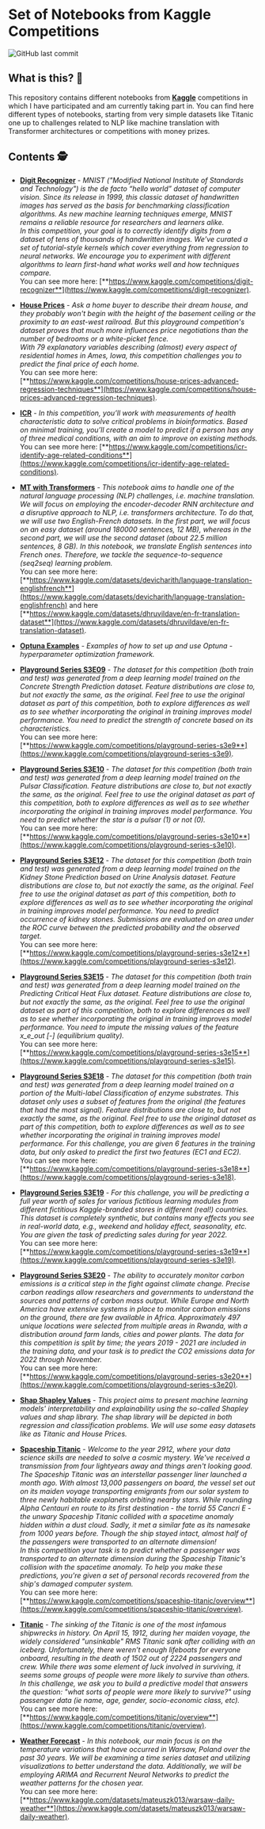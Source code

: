 # **Set of Notebooks from Kaggle Competitions**

![GitHub last commit](https://img.shields.io/github/last-commit/mateuszk098/kaggle_notebooks)

## **What is this?** 📜

This repository contains different notebooks from [**Kaggle**](https://www.kaggle.com/) competitions in which I have participated and am currently taking part in. You can find here different types of notebooks, starting from very simple datasets like Titanic one up to challenges related to NLP like machine translation with Transformer architectures or competitions with money prizes.

## **Contents** 🕵

- [**Digit Recognizer**](https://github.com/mateuszk098/kaggle_notebooks/tree/master/digit_recognizer) - _MNIST ("Modified National Institute of Standards and Technology") is the de facto “hello world” dataset of computer vision. Since its release in 1999, this classic dataset of handwritten images has served as the basis for benchmarking classification algorithms. As new machine learning techniques emerge, MNIST remains a reliable resource for researchers and learners alike.</br>
In this competition, your goal is to correctly identify digits from a dataset of tens of thousands of handwritten images. We’ve curated a set of tutorial-style kernels which cover everything from regression to neural networks. We encourage you to experiment with different algorithms to learn first-hand what works well and how techniques compare._</br>
You can see more here: [**https://www.kaggle.com/competitions/digit-recognizer**](https://www.kaggle.com/competitions/digit-recognizer).

- [**House Prices**](https://github.com/mateuszk098/kaggle_notebooks/tree/master/house_prices) - _Ask a home buyer to describe their dream house, and they probably won't begin with the height of the basement ceiling or the proximity to an east-west railroad. But this playground competition's dataset proves that much more influences price negotiations than the number of bedrooms or a white-picket fence.</br>
With 79 explanatory variables describing (almost) every aspect of residential homes in Ames, Iowa, this competition challenges you to predict the final price of each home._</br>
You can see more here: [**https://www.kaggle.com/competitions/house-prices-advanced-regression-techniques**](https://www.kaggle.com/competitions/house-prices-advanced-regression-techniques).

- [**ICR**](https://github.com/mateuszk098/kaggle_notebooks/tree/master/icr) - _In this competition, you’ll work with measurements of health characteristic data to solve critical problems in bioinformatics. Based on minimal training, you’ll create a model to predict if a person has any of three medical conditions, with an aim to improve on existing methods._</br>
You can see more here: [**https://www.kaggle.com/competitions/icr-identify-age-related-conditions**](https://www.kaggle.com/competitions/icr-identify-age-related-conditions).

- [**MT with Transformers**](https://github.com/mateuszk098/kaggle_notebooks/tree/master/mt_with_transformers) - _This notebook aims to handle one of the natural language processing (NLP) challenges, i.e. machine translation. We will focus on employing the encoder-decoder RNN architecture and a disruptive approach to NLP, i.e. transformers architecture. To do that, we will use two English-French datasets. In the first part, we will focus on an easy dataset (around 180000 sentences, 12 MB), whereas in the second part, we will use the second dataset (about 22.5 million sentences, 8 GB). In this notebook, we translate English sentences into French ones. Therefore, we tackle the sequence-to-sequence (seq2seq) learning problem._</br>
You can see more here: [**https://www.kaggle.com/datasets/devicharith/language-translation-englishfrench**](https://www.kaggle.com/datasets/devicharith/language-translation-englishfrench) and here [**https://www.kaggle.com/datasets/dhruvildave/en-fr-translation-dataset**](https://www.kaggle.com/datasets/dhruvildave/en-fr-translation-dataset).

- [**Optuna Examples**](https://github.com/mateuszk098/kaggle_notebooks/tree/master/optuna_examples) - _Examples of how to set up and use Optuna - hyperparameter optimization framework._

- [**Playground Series S3E09**](https://github.com/mateuszk098/kaggle_notebooks/tree/master/playground_series_s3e09) - _The dataset for this competition (both train and test) was generated from a deep learning model trained on the Concrete Strength Prediction dataset. Feature distributions are close to, but not exactly the same, as the original. Feel free to use the original dataset as part of this competition, both to explore differences as well as to see whether incorporating the original in training improves model performance. You need to predict the strength of concrete based on its characteristics._</br>
You can see more here: [**https://www.kaggle.com/competitions/playground-series-s3e9**](https://www.kaggle.com/competitions/playground-series-s3e9).

- [**Playground Series S3E10**](https://github.com/mateuszk098/kaggle_notebooks/tree/master/playground_series_s3e10) - _The dataset for this competition (both train and test) was generated from a deep learning model trained on the Pulsar Classification. Feature distributions are close to, but not exactly the same, as the original. Feel free to use the original dataset as part of this competition, both to explore differences as well as to see whether incorporating the original in training improves model performance. You need to predict whether the star is a pulsar (1) or not (0)._</br>
You can see more here: [**https://www.kaggle.com/competitions/playground-series-s3e10**](https://www.kaggle.com/competitions/playground-series-s3e10).

- [**Playground Series S3E12**](https://github.com/mateuszk098/kaggle_notebooks/tree/master/playground_series_s3e12) - _The dataset for this competition (both train and test) was generated from a deep learning model trained on the Kidney Stone Prediction based on Urine Analysis dataset. Feature distributions are close to, but not exactly the same, as the original. Feel free to use the original dataset as part of this competition, both to explore differences as well as to see whether incorporating the original in training improves model performance. You need to predict occurrence of kidney stones. Submissions are evaluated on area under the ROC curve between the predicted probability and the observed target._</br>
You can see more here: [**https://www.kaggle.com/competitions/playground-series-s3e12**](https://www.kaggle.com/competitions/playground-series-s3e12).

- [**Playground Series S3E15**](https://github.com/mateuszk098/kaggle_notebooks/tree/master/playground_series_s3e15) - _The dataset for this competition (both train and test) was generated from a deep learning model trained on the Predicting Critical Heat Flux dataset. Feature distributions are close to, but not exactly the same, as the original. Feel free to use the original dataset as part of this competition, both to explore differences as well as to see whether incorporating the original in training improves model performance. You need to impute the missing values of the feature x_e_out [-] (equilibrium quality)._</br>
You can see more here: [**https://www.kaggle.com/competitions/playground-series-s3e15**](https://www.kaggle.com/competitions/playground-series-s3e15).

- [**Playground Series S3E18**](https://github.com/mateuszk098/kaggle_notebooks/tree/master/playground_series_s3e18) - _The dataset for this competition (both train and test) was generated from a deep learning model trained on a portion of the Multi-label Classification of enzyme substrates. This dataset only uses a subset of features from the original (the features that had the most signal). Feature distributions are close to, but not exactly the same, as the original. Feel free to use the original dataset as part of this competition, both to explore differences as well as to see whether incorporating the original in training improves model performance. For this challenge, you are given 6 features in the training data, but only asked to predict the first two features (EC1 and EC2)._</br>
You can see more here: [**https://www.kaggle.com/competitions/playground-series-s3e18**](https://www.kaggle.com/competitions/playground-series-s3e18).

- [**Playground Series S3E19**](https://github.com/mateuszk098/kaggle_notebooks/tree/master/playground_series_s3e19) - _For this challenge, you will be predicting a full year worth of sales for various fictitious learning modules from different fictitious Kaggle-branded stores in different (real!) countries. This dataset is completely synthetic, but contains many effects you see in real-world data, e.g., weekend and holiday effect, seasonality, etc. You are given the task of predicting sales during for year 2022._</br>
You can see more here: [**https://www.kaggle.com/competitions/playground-series-s3e19**](https://www.kaggle.com/competitions/playground-series-s3e19).

- [**Playground Series S3E20**](https://github.com/mateuszk098/kaggle_notebooks/tree/master/playground_series_s3e20) - _The ability to accurately monitor carbon emissions is a critical step in the fight against climate change. Precise carbon readings allow researchers and governments to understand the sources and patterns of carbon mass output. While Europe and North America have extensive systems in place to monitor carbon emissions on the ground, there are few available in Africa. Approximately 497 unique locations were selected from multiple areas in Rwanda, with a distribution around farm lands, cities and power plants. The data for this competition is split by time; the years 2019 - 2021 are included in the training data, and your task is to predict the CO2 emissions data for 2022 through November._</br>
You can see more here: [**https://www.kaggle.com/competitions/playground-series-s3e20**](https://www.kaggle.com/competitions/playground-series-s3e20).

- [**Shap Shapley Values**](https://github.com/mateuszk098/kaggle_notebooks/tree/master/shap_shapley_values) - _This project aims to present machine learning models' interpretability and explainability using the so-called Shapley values and shap library. The shap library will be depicted in both regression and classification problems. We will use some easy datasets like as Titanic and House Prices._</br>

- [**Spaceship Titanic**](https://github.com/mateuszk098/kaggle_notebooks/tree/master/spaceship_titanic) - _Welcome to the year 2912, where your data science skills are needed to solve a cosmic mystery. We've received a transmission from four lightyears away and things aren't looking good. The Spaceship Titanic was an interstellar passenger liner launched a month ago. With almost 13,000 passengers on board, the vessel set out on its maiden voyage transporting emigrants from our solar system to three newly habitable exoplanets orbiting nearby stars. While rounding Alpha Centauri en route to its first destination - the torrid 55 Cancri E - the unwary Spaceship Titanic collided with a spacetime anomaly hidden within a dust cloud. Sadly, it met a similar fate as its namesake from 1000 years before. Though the ship stayed intact, almost half of the passengers were transported to an alternate dimension!</br>
In this competition your task is to predict whether a passenger was transported to an alternate dimension during the Spaceship Titanic's collision with the spacetime anomaly. To help you make these predictions, you're given a set of personal records recovered from the ship's damaged computer system._</br>
You can see more here: [**https://www.kaggle.com/competitions/spaceship-titanic/overview**](https://www.kaggle.com/competitions/spaceship-titanic/overview).

- [**Titanic**](https://github.com/mateuszk098/kaggle_notebooks/tree/master/titanic) - _The sinking of the Titanic is one of the most infamous shipwrecks in history. On April 15, 1912, during her maiden voyage, the widely considered "unsinkable" RMS Titanic sank after colliding with an iceberg. Unfortunately, there weren’t enough lifeboats for everyone onboard, resulting in the death of 1502 out of 2224 passengers and crew. While there was some element of luck involved in surviving, it seems some groups of people were more likely to survive than others.</br>
In this challenge, we ask you to build a predictive model that answers the question: "what sorts of people were more likely to survive?" using passenger data (ie name, age, gender, socio-economic class, etc)._</br>
You can see more here: [**https://www.kaggle.com/competitions/titanic/overview**](https://www.kaggle.com/competitions/titanic/overview).

- [**Weather Forecast**](https://github.com/mateuszk098/kaggle_notebooks/tree/master/weather_forecast) - _In this notebook, our main focus is on the temperature variations that have occurred in Warsaw, Poland over the past 30 years. We will be examining a time series dataset and utilizing visualizations to better understand the data. Additionally, we will be employing ARIMA and Recurrent Neural Networks to predict the weather patterns for the chosen year._</br>
You can see more here: [**https://www.kaggle.com/datasets/mateuszk013/warsaw-daily-weather**](https://www.kaggle.com/datasets/mateuszk013/warsaw-daily-weather).
